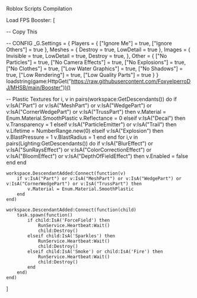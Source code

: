 Roblox Scripts Compilation 

Load FPS Booster:
[ 

-- Copy This

-- CONFIG 
_G.Settings = {
    Players = {
        ["Ignore Me"] = true,
        ["Ignore Others"] = true
    },
    Meshes = {
        Destroy = true,
        LowDetail = true
    },
    Images = {
        Invisible = true,
        LowDetail = true,
        Destroy = true,
    },
    Other = {
        ["No Particles"] = true,
        ["No Camera Effects"] = true,
        ["No Explosions"] = true,
        ["No Clothes"] = true,
        ["Low Water Graphics"] = true,
        ["No Shadows"] = true,
        ["Low Rendering"] = true,
        ["Low Quality Parts"] = true
    }
}
loadstring(game:HttpGet("https://raw.githubusercontent.com/FoxyelperroDJ/MHSB/main/Booster"))()

-- Plastic Textures
	for i, v in pairs(workspace:GetDescendants()) do
		if v:IsA("Part") or v:IsA("MeshPart") or v:IsA("WedgePart") or v:IsA("CornerWedgePart") or v:IsA("TrussPart") then
			v.Material = Enum.Material.SmoothPlastic
			v.Reflectance = 0
		elseif v:IsA("Decal") then
			v.Transparency = 1
		elseif v:IsA("ParticleEmitter") or v:IsA("Trail") then
			v.Lifetime = NumberRange.new(0)
		elseif v:IsA("Explosion") then
			v.BlastPressure = 1
			v.BlastRadius = 1
		end
	end
	for i,v in pairs(Lighting:GetDescendants()) do
		if v:IsA("BlurEffect") or v:IsA("SunRaysEffect") or v:IsA("ColorCorrectionEffect") or v:IsA("BloomEffect") or v:IsA("DepthOfFieldEffect") then
			v.Enabled = false
		end
	end

	workspace.DescendantAdded:Connect(function(v)
		if v:IsA("Part") or v:IsA("MeshPart") or v:IsA("WedgePart") or v:IsA("CornerWedgePart") or v:IsA("TrussPart") then
			v.Material = Enum.Material.SmoothPlastic
		end
	end)
	
	workspace.DescendantAdded:Connect(function(child)
		task.spawn(function()
			if child:IsA('ForceField') then
				RunService.Heartbeat:Wait()
				child:Destroy()
			elseif child:IsA('Sparkles') then
				RunService.Heartbeat:Wait()
				child:Destroy()
			elseif child:IsA('Smoke') or child:IsA('Fire') then
				RunService.Heartbeat:Wait()
				child:Destroy()
			end
		end)
	end)

]
